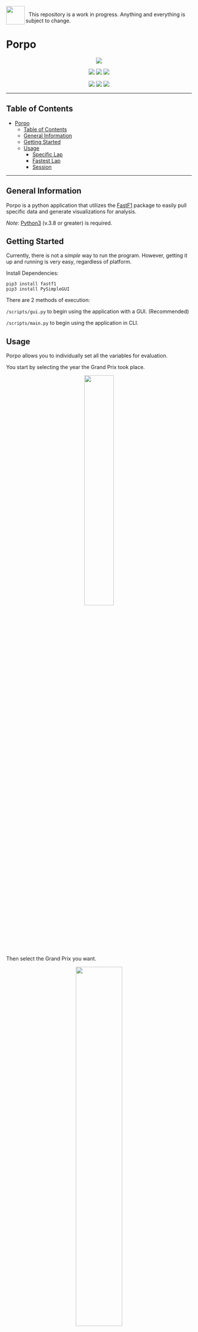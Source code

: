 <img align="left" width="50" height="50" src="src/common/images/construct.png">

&nbsp;
This repository is a work in progress. Anything and everything is subject to change.


# Porpo

<p align="center">
  <img src = src/common/images/icon.png />
</p>

<p align="center">
  <img src = https://img.shields.io/github/license/dtech-auto/F1DataAnalysis />
    </>
  <img src = https://img.shields.io/github/languages/top/dtech-auto/F1DataAnalysis />
    </>
  <img src = https://img.shields.io/github/v/release/dtech-auto/F1DataAnalysis?display_name=tag&include_prereleases />
    </>
</p>

<p align="center">
  <img src = https://img.shields.io/github/commit-activity/w/dtech-auto/F1DataAnalysis />
    </>
  <img src = https://img.shields.io/github/last-commit/dtech-auto/F1DataAnalysis />
    </>
  <img src = https://img.shields.io/github/issues-raw/dtech-auto/F1DataAnalysis />
</p>

------

## Table of Contents
- [Porpo](#porpo)
  - [Table of Contents](#table-of-contents)
  - [General Information](#general-information)
  - [Getting Started](#getting-started)
  - [Usage](#usage)
    - [Specific Lap](#specific-lap)
    - [Fastest Lap](#fastest-lap)
    - [Session](#session)

------

## General Information

Porpo is a python application that utilizes the [FastF1](https://github.com/theOehrly/Fast-F1) package to easily pull specific data and generate visualizations for analysis.

*Note*: [Python3](https://www.python.org/downloads/) (v.3.8 or greater) is required.

## Getting Started
Currently, there is not a *simple* way to run the program. However, getting it up and running is very easy, regardless of platform. 

Install Dependencies:

```
pip3 install fastf1
pip3 install PySimpleGUI
```

There are 2 methods of execution:

`/scripts/gui.py` to begin using the application with a GUI. (Recommended)

`/scripts/main.py` to begin using the application in CLI.

## Usage

Porpo allows you to individually set all the variables for evaluation. 

You start by selecting the year the Grand Prix took place.

<p align="center">
  <img width="40%" height="40%" src="/src/examples/images/screenshots/year_window.png"/>
</>

Then select the Grand Prix you want.

<p align="center">
  <img width="50%" height="50%" src="/src/examples/images/screenshots/gp_window.png"/>
</>

Then select the session from the Grand Prix.

*Note*: No GP has all sessions.

<p align="center">
  <img width="40%" height="40%" src="/src/examples/images/screenshots/sestype_window.png"/>
</>

Next, select the driver you'd like to evaluate.

<p align="center">
  <img width="40%" height="40%" src="/src/examples/images/screenshots/driver_window.png"/>
</>

Now decide if you're going to evaluate the full session, or a specific lap, or easily select the fastest lap set by your chosen driver.

Check the [FastF1 documentation](https://theoehrly.github.io/Fast-F1/) to see everything that is available for each option.

<p align="center">
  <img width="40%" height="40%" src="/src/examples/images/screenshots/lap_window.png"/>
</>

The last step is to select which variables you want displayed on the axes (X and Y).

Be aware that although you can select any available data as either variable, some combinations may not perform as expected - or at all.

<p align="center">
  <img width="40%" height="40%" src="/src/examples/images/screenshots/var_window.png"/>
</>

The plot will show up in a new window, and automatically save to your export directory when the graph is closed.

If you're unsure where your export directory is, the default is:
  ```
  ~/Documents/F1 Data Analysis/Export/
  ```
&nbsp;

To change this directory, edit the `save_path` variable in `scripts/gui.py`
```
  save_path = '~/Documents/F1 Data Analysis/Export/'
```

### Specific Lap
You can easily pull and visualize data for a single lap of a session.

![VER_SpeedL_Bah](/src/examples/images/ver_bah_last_speed.png)
<figcaption align = "center">
  <b>Max Verstappen speed on Lap 54 of the 2022 Bahrain GP. We can see he was losing power throughout the lap, up until the moment he completely lost power, and went into the pitlane.</b>
</figcaption>

### Fastest Lap
By default, you can quickly do analysis of the fastest lap set by the selected driver during a session.

![VER_SpeedF_Bah](/src/examples/images/ver_bah_fastest_speed.png)
<figcaption align = "center">
  <b>Max Verstappen speed on the fastest lap he set in 2022 Bahrain GP. We can the difference between this lap and lap 54, when he retired.</b>
</figcaption>

### Session
You can also quickly do an analysis of a driver's performance through an entire session.

![VER_SpeedF_Bah](/src/examples/images/ver_imola_laptime.png)
<figcaption align = "center">
  <b>Max Verstappen laptime over the course of the Imola GP. We can see as the track began to dry, laptimes began to fall very quickly.</b>
</figcaption>
